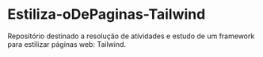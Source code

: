 # Estiliza-oDePaginas-Tailwind
Repositório destinado a resolução de atividades e estudo de um framework para estilizar páginas web: Tailwind.
